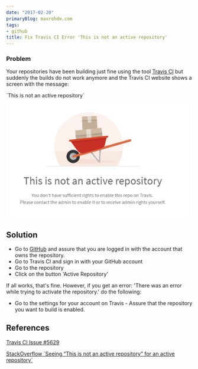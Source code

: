 ```yaml
---
date: "2017-02-20"
primaryBlog: maxrohde.com
tags:
- github
title: Fix Travis CI Error 'This is not an active repository'
---
```


### Problem

Your repositories have been building just fine using the tool [Travis CI](https://travis-ci.org/) but suddenly the builds do not work anymore and the Travis CI website shows a screen with the message:

\`This is not an active repository\`

![active](images/active.png)

## Solution

- Go to [GitHub](https://github.com/) and assure that you are logged in with the account that owns the repository.
- Go to Travis CI and sign in with your GitHub account
- Go to the repository
- Click on the button 'Active Repository'

If all works, that's fine. However, if you get an error: 'There was an error while trying to activate the repository.' do the following:

- Go to the settings for your account on Travis - Assure that the repository you want to build is enabled.

## References

[Travis CI Issue #5629](https://github.com/travis-ci/travis-ci/issues/5629)

[StackOverflow \`Seeing “This is not an active repository” for an active repository\`](http://stackoverflow.com/questions/32022899/seeing-this-is-not-an-active-repository-for-an-active-repository)